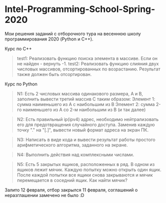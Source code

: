 # Intel-Programming-School-Spring-2020
Мои решения заданий с отборочного тура на весеннюю школу программирования 2020 (Python и C++).

Курс по C++
  > test1: 
    Реализовать функцию поиска элемента в массиве. Если он не найден - вернуть -1.
  > test2: 
    Реализовать функцию слияния двух числовых массивов, отсортированных по возрастанию. Результат также должен быть отсортирован.

Курс по Python
  > N1:
    Есть 2 числовых массива одинакового размера, A и B, заполнить вывести третий массив C таким образом:
    Элемент 1: сумма наименьшего из A c наибольшим из B
    Элемент 2: сумма 2-го наименьшего из A cо 2-м наибольшим из B
    (и так далее)

  > N2:
    Есть правильный ip(ipv4) адрес, необходимо нейтрализовать его для предотвращения случайного доступа.
    Заменив каждую точку "." на "[.]", вывести новый формат адреса на экран ПК.

  > N3:
    Написать в виде кода и вывести результат работы простого арифметического алгоритма, заданного на экране.

  > N4:
    Выполнить действия над комплексными числами.

  > N5:
    Есть 5 закрытых ящиков, расположенных в ряд. В одном из ящиков лежит мячик. Каждую попытку можно открыть один ящик.
    После каждой попытки все ящики снова закрываются и мячик перемещается в соседний ящик. Как найти мячик?

Залито 12 февраля, отбор закрылся 11 февраля, соглашений о неразглашении замечено не было :D
